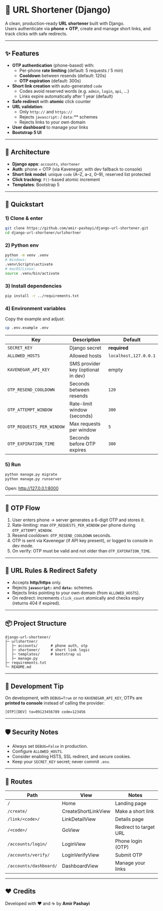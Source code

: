 # 🔗 URL Shortener (Django)

A clean, production-ready **URL shortener** built with Django.  
Users authenticate via **phone + OTP**, create and manage short links, and track clicks with safe redirects.

---

## ✨ Features
- **OTP authentication** (phone-based) with:
  - Per-phone **rate limiting** (default: 5 requests / 5 min)
  - **Cooldown** between resends (default: 120s)
  - **OTP expiration** (default: 300s)
- **Short link creation** with auto-generated `code`
  - Codes avoid reserved words (e.g. `admin`, `login`, `api`, …)
  - Links expire automatically after 1 year (default)
- **Safe redirect** with **atomic** click counter
- **URL validation**:
  - Only `http://` and `https://`
  - Rejects `javascript:` / `data:`** schemes
  - Rejects links to your own domain
- **User dashboard** to manage your links
- **Bootstrap 5 UI**

---

## 🧩 Architecture
- **Django apps**: `accounts`, `shortener`
- **Auth**: phone + OTP (via Kavenegar, with dev fallback to console)
- **Short link model**: unique `code` (A–Z, a–z, 0–9), reserved list protected
- **Click tracking**: `F()`-based atomic increment
- **Templates**: Bootstrap 5

---

## 🚀 Quickstart

### 1) Clone & enter
```bash
git clone https://github.com/amir-pashayi/django-url-shortener.git
cd django-url-shortener/urlshortner
```

### 2) Python env
```bash
python -m venv .venv
# Windows:
.venv\Scripts\activate
# macOS/Linux:
source .venv/bin/activate
```

### 3) Install dependencies
```bash
pip install -r ../requirements.txt
```


### 4) Environment variables
Copy the example and adjust:
```bash
cp .env.example .env
```

| Key | Description | Default |
| --- | ----------- | ------- |
| `SECRET_KEY` | Django secret | **required** |
| `ALLOWED_HOSTS` | Allowed hosts | `localhost,127.0.0.1` |
| `KAVENEGAR_API_KEY` | SMS provider key (optional in dev) | empty |
| `OTP_RESEND_COOLDOWN` | Seconds between resends | `120` |
| `OTP_ATTEMPT_WINDOW` | Rate-limit window (seconds) | `300` |
| `OTP_REQUESTS_PER_WINDOW` | Max requests per window | `5` |
| `OTP_EXPIRATION_TIME` | Seconds before OTP expires | `300` |

### 5) Run
```bash
python manage.py migrate
python manage.py runserver
```

Open: http://127.0.0.1:8000

---

## 🔐 OTP Flow
1. User enters phone → server generates a 6-digit OTP and stores it.
2. Rate-limiting: max `OTP_REQUESTS_PER_WINDOW` per phone during `OTP_ATTEMPT_WINDOW`.
3. Resend cooldown: `OTP_RESEND_COOLDOWN` seconds.
4. OTP is sent via Kavenegar (if API key present), or logged to console in dev mode.
5. On verify: OTP must be valid and not older than `OTP_EXPIRATION_TIME`.

---

## 🧪 URL Rules & Redirect Safety
- Accepts **http/https** only.
- Rejects **`javascript:`** and **`data:`** schemes.
- Rejects links pointing to your own domain (from `ALLOWED_HOSTS`).
- On redirect: increments `click_count` atomically and checks expiry (returns 404 if expired).

---

## 📦 Project Structure
```
django-url-shortener/
├─ urlshortner/
│  ├─ accounts/      # phone auth, otp
│  ├─ shortener/     # short link logic
│  ├─ templates/     # bootstrap ui
│  ├─ manage.py
├─ requirements.txt
└─ README.md
```

---

## 🔧 Development Tip
On development, with `DEBUG=True` or no `KAVENEGAR_API_KEY`, OTPs are **printed to console** instead of calling the provider:
```
[OTP][DEV] to=09123456789 code=123456
```

---

## 🛡️ Security Notes
- Always set `DEBUG=False` in production.
- Configure `ALLOWED_HOSTS`.
- Consider enabling HSTS, SSL redirect, and secure cookies.
- Keep your `SECRET_KEY` secret; never commit `.env`.

---

## 🧭 Routes
| Path | View | Notes |
| ---- | ---- | ----- |
| `/` | Home | Landing page |
| `/create/` | CreateShortLinkView | Make a short link |
| `/link/<code>/` | LinkDetailView | Details page |
| `/<code>/` | GoView | Redirect to target URL |
| `/accounts/login/` | LoginView | Phone login (OTP) |
| `/accounts/verify/` | LoginVerifyView | Submit OTP |
| `/accounts/dashboard/` | DashboardView | Manage your links |

---
## ❤️ Credits

Developed with ❤️ and ☕ by **Amir Pashayi**
